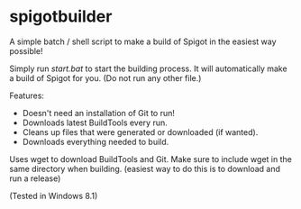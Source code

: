 # spigotbuilder

A simple batch / shell script to make a build of Spigot in the easiest way possible!

Simply run _start.bat_ to start the building process. It will automatically make a build of Spigot for you. (Do not run any other file.)

Features:
* Doesn't need an installation of Git to run!
* Downloads latest BuildTools every run.
* Cleans up files that were generated or downloaded (if wanted).
* Downloads everything needed to build.

Uses wget to download BuildTools and Git. Make sure to include wget in the same directory when building. (easiest way to do this is to download and run a release)

(Tested in Windows 8.1)
